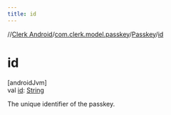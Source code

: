 ```yaml
---
title: id
---
```

//[Clerk Android](../../../index.html)/[com.clerk.model.passkey](../index.html)/[Passkey](index.html)/[id](id.html)



# id



[androidJvm]\
val [id](id.html): [String](https://kotlinlang.org/api/latest/jvm/stdlib/kotlin-stdlib/kotlin/-string/index.html)



The unique identifier of the passkey.




